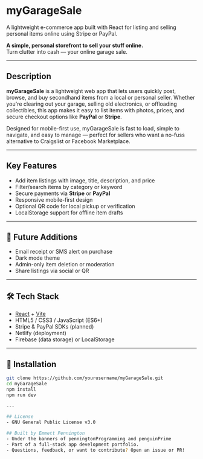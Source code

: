 # myGarageSale

A lightweight e-commerce app built with React for listing and selling personal items online using Stripe or PayPal.

**A simple, personal storefront to sell your stuff online.**  
Turn clutter into cash — your online garage sale.

---

## Description

**myGarageSale** is a lightweight web app that lets users quickly post, browse, and buy secondhand items from a local or personal seller. Whether you're clearing out your garage, selling old electronics, or offloading collectibles, this app makes it easy to list items with photos, prices, and secure checkout options like **PayPal** or **Stripe**.

Designed for mobile-first use, myGarageSale is fast to load, simple to navigate, and easy to manage — perfect for sellers who want a no-fuss alternative to Craigslist or Facebook Marketplace.

---

## Key Features

- Add item listings with image, title, description, and price  
- Filter/search items by category or keyword  
- Secure payments via **Stripe** or **PayPal**  
- Responsive mobile-first design  
- Optional QR code for local pickup or verification  
- LocalStorage support for offline item drafts

---

## 🧠 Future Additions

- Email receipt or SMS alert on purchase  
- Dark mode theme  
- Admin-only item deletion or moderation  
- Share listings via social or QR

---

## 🛠 Tech Stack

- [React](https://react.dev/) + [Vite](https://vitejs.dev/)
- HTML5 / CSS3 / JavaScript (ES6+)
- Stripe & PayPal SDKs (planned)
- Netlify (deployment)
- Firebase (data storage) or LocalStorage

---

## 🚀 Installation

```bash
git clone https://github.com/yourusername/myGarageSale.git
cd myGarageSale
npm install
npm run dev

---

## License
- GNU General Public License v3.0

## Built by Emmett Pennington
- Under the banners of penningtonProgramming and penguinPrime
- Part of a full-stack app development portfolio.
- Questions, feedback, or want to contribute? Open an issue or PR!
